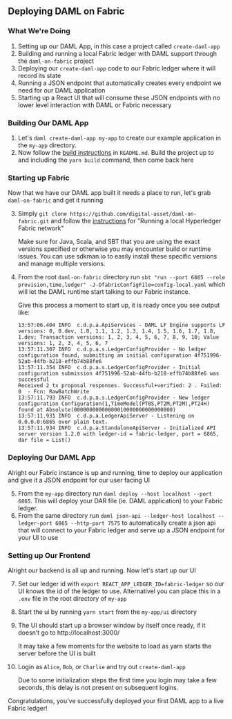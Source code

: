 ## Deploying DAML on Fabric

### What We're Doing

1. Setting up our DAML App, in this case a project called `create-daml-app`
2. Building and running a local Fabric ledger with DAML support through the `daml-on-fabric` project
3. Deploying our `create-daml-app` code to our Fabric ledger where it will record its state
4. Running a JSON endpoint that automatically creates every endpoint we need for our DAML application
5. Starting up a React UI that will consume these JSON endpoints with no lower level interaction with DAML or Fabric necessary


### Building Our DAML App

1. Let's `daml create-daml-app my-app` to create our example application in the `my-app` directory.
2. Now follow the [build instructions](https://github.com/digital-asset/daml/blob/master/templates/create-daml-app/README.md) in `README.md`. Build the project up to and including the `yarn build` command, then come back here

### Starting up Fabric

Now that we have our DAML app built it needs a place to run, let's grab `daml-on-fabric` and get it running

3. Simply `git clone https://github.com/digital-asset/daml-on-fabric.git` and follow the [instructions](https://github.com/digital-asset/daml-on-fabric) for "Running a local Hyperledger Fabric network"

	Make sure for Java, Scala, and SBT that you are using the exact versions specified or otherwise you may encounter build or runtime issues. You can use sdkman.io to easily install these specific versions and manage multiple versions.

4. From the root `daml-on-fabric` directory run `sbt "run --port 6865 --role provision,time,ledger" -J-DfabricConfigFile=config-local.yaml` which will let the DAML runtime start talking to our Fabric instance.

	Give this process a moment to start up, it is ready once you see output like:

    ```
    13:57:06.404 INFO  c.d.p.a.ApiServices - DAML LF Engine supports LF versions: 0, 0.dev, 1.0, 1.1, 1.2, 1.3, 1.4, 1.5, 1.6, 1.7, 1.8, 1.dev; Transaction versions: 1, 2, 3, 4, 5, 6, 7, 8, 9, 10; Value versions: 1, 2, 3, 4, 5, 6, 7
    13:57:11.307 INFO  c.d.p.a.s.LedgerConfigProvider - No ledger configuration found, submitting an initial configuration 4f751996-52ab-44fb-b218-effb74b88fe6
    13:57:11.354 INFO  c.d.p.a.s.LedgerConfigProvider - Initial configuration submission 4f751996-52ab-44fb-b218-effb74b88fe6 was successful
    Received 2 tx proposal responses. Successful+verified: 2 . Failed: 0  - Fcn: RawBatchWrite 
    13:57:11.793 INFO  c.d.p.a.s.LedgerConfigProvider - New ledger configuration Configuration(1,TimeModel(PT0S,PT2M,PT2M),PT24H) found at Absolute(00000000000000010000000000000000)
    13:57:11.931 INFO  c.d.p.a.LedgerApiServer - Listening on 0.0.0.0:6865 over plain text.
    13:57:11.934 INFO  c.d.p.a.StandaloneApiServer - Initialized API server version 1.2.0 with ledger-id = fabric-ledger, port = 6865, dar file = List()
    ```

### Deploying Our DAML App

Alright our Fabric instance is up and running, time to deploy our application and give it a JSON endpoint for our user facing UI

5. From the `my-app` directory run `daml deploy --host localhost --port 6865`. This will deploy your DAR file (ie. DAML application) to your Fabric ledger.
6. From the same directory run `daml json-api --ledger-host localhost --ledger-port 6865 --http-port 7575` to automatically create a json api that will connect to your Fabric ledger and serve up a JSON endpoint for your UI to use

### Setting up Our Frontend

Alright our backend is all up and running. Now let's start up our UI

7. Set our ledger id with `export REACT_APP_LEDGER_ID=fabric-ledger` so our UI knows the id of the ledger to use. Alternativel you can place this in a `.env` file in the root directory of `my-app`
8. Start the ui by running `yarn start` from the `my-app/ui` directory
9. The UI should start up a browser window by itself once ready, if it doesn’t go to http://localhost:3000/

	It may take a few moments for the website to load as yarn starts the server before the UI is built

10. Login as `Alice`, `Bob`, or `Charlie` and try out `create-daml-app`

	Due to some initialization steps the first time you login may take a few seconds, this delay is not present on subsequent logins.

Congratulations, you’ve successfully deployed your first DAML app to a live Fabric ledger!
